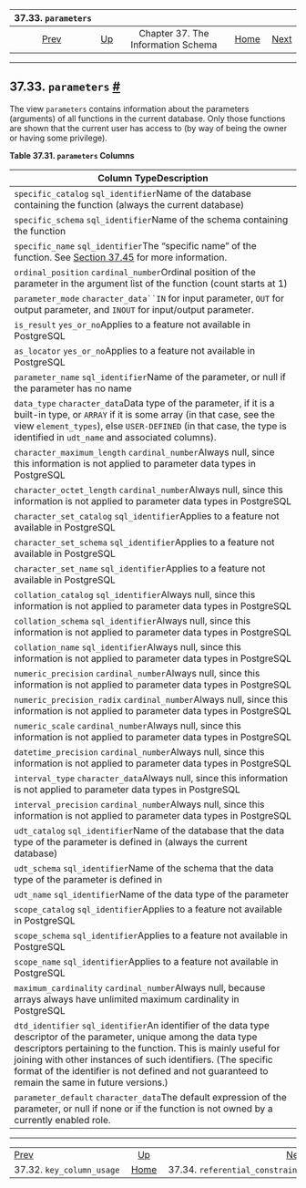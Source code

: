 

|                         37.33. `parameters`                         |                                                                    |                                    |                                                       |                                                                                   |
| :-----------------------------------------------------------------: | :----------------------------------------------------------------- | :--------------------------------: | ----------------------------------------------------: | --------------------------------------------------------------------------------: |
| [Prev](infoschema-key-column-usage.html "37.32. key_column_usage")  | [Up](information-schema.html "Chapter 37. The Information Schema") | Chapter 37. The Information Schema | [Home](index.html "PostgreSQL 17devel Documentation") |  [Next](infoschema-referential-constraints.html "37.34. referential_constraints") |

***

## 37.33. `parameters` [#](#INFOSCHEMA-PARAMETERS)

The view `parameters` contains information about the parameters (arguments) of all functions in the current database. Only those functions are shown that the current user has access to (by way of being the owner or having some privilege).

**Table 37.31. `parameters` Columns**

| Column TypeDescription                                                                                                                                                                                                                                                                                                                                       |
| ------------------------------------------------------------------------------------------------------------------------------------------------------------------------------------------------------------------------------------------------------------------------------------------------------------------------------------------------------------ |
| `specific_catalog` `sql_identifier`Name of the database containing the function (always the current database)                                                                                                                                                                                                                                                |
| `specific_schema` `sql_identifier`Name of the schema containing the function                                                                                                                                                                                                                                                                                 |
| `specific_name` `sql_identifier`The “specific name” of the function. See [Section 37.45](infoschema-routines.html "37.45. routines") for more information.                                                                                                                                                                                                   |
| `ordinal_position` `cardinal_number`Ordinal position of the parameter in the argument list of the function (count starts at 1)                                                                                                                                                                                                                               |
| `parameter_mode` `character_data``IN` for input parameter, `OUT` for output parameter, and `INOUT` for input/output parameter.                                                                                                                                                                                                                               |
| `is_result` `yes_or_no`Applies to a feature not available in PostgreSQL                                                                                                                                                                                                                                                                                      |
| `as_locator` `yes_or_no`Applies to a feature not available in PostgreSQL                                                                                                                                                                                                                                                                                     |
| `parameter_name` `sql_identifier`Name of the parameter, or null if the parameter has no name                                                                                                                                                                                                                                                                 |
| `data_type` `character_data`Data type of the parameter, if it is a built-in type, or `ARRAY` if it is some array (in that case, see the view `element_types`), else `USER-DEFINED` (in that case, the type is identified in `udt_name` and associated columns).                                                                                              |
| `character_maximum_length` `cardinal_number`Always null, since this information is not applied to parameter data types in PostgreSQL                                                                                                                                                                                                                         |
| `character_octet_length` `cardinal_number`Always null, since this information is not applied to parameter data types in PostgreSQL                                                                                                                                                                                                                           |
| `character_set_catalog` `sql_identifier`Applies to a feature not available in PostgreSQL                                                                                                                                                                                                                                                                     |
| `character_set_schema` `sql_identifier`Applies to a feature not available in PostgreSQL                                                                                                                                                                                                                                                                      |
| `character_set_name` `sql_identifier`Applies to a feature not available in PostgreSQL                                                                                                                                                                                                                                                                        |
| `collation_catalog` `sql_identifier`Always null, since this information is not applied to parameter data types in PostgreSQL                                                                                                                                                                                                                                 |
| `collation_schema` `sql_identifier`Always null, since this information is not applied to parameter data types in PostgreSQL                                                                                                                                                                                                                                  |
| `collation_name` `sql_identifier`Always null, since this information is not applied to parameter data types in PostgreSQL                                                                                                                                                                                                                                    |
| `numeric_precision` `cardinal_number`Always null, since this information is not applied to parameter data types in PostgreSQL                                                                                                                                                                                                                                |
| `numeric_precision_radix` `cardinal_number`Always null, since this information is not applied to parameter data types in PostgreSQL                                                                                                                                                                                                                          |
| `numeric_scale` `cardinal_number`Always null, since this information is not applied to parameter data types in PostgreSQL                                                                                                                                                                                                                                    |
| `datetime_precision` `cardinal_number`Always null, since this information is not applied to parameter data types in PostgreSQL                                                                                                                                                                                                                               |
| `interval_type` `character_data`Always null, since this information is not applied to parameter data types in PostgreSQL                                                                                                                                                                                                                                     |
| `interval_precision` `cardinal_number`Always null, since this information is not applied to parameter data types in PostgreSQL                                                                                                                                                                                                                               |
| `udt_catalog` `sql_identifier`Name of the database that the data type of the parameter is defined in (always the current database)                                                                                                                                                                                                                           |
| `udt_schema` `sql_identifier`Name of the schema that the data type of the parameter is defined in                                                                                                                                                                                                                                                            |
| `udt_name` `sql_identifier`Name of the data type of the parameter                                                                                                                                                                                                                                                                                            |
| `scope_catalog` `sql_identifier`Applies to a feature not available in PostgreSQL                                                                                                                                                                                                                                                                             |
| `scope_schema` `sql_identifier`Applies to a feature not available in PostgreSQL                                                                                                                                                                                                                                                                              |
| `scope_name` `sql_identifier`Applies to a feature not available in PostgreSQL                                                                                                                                                                                                                                                                                |
| `maximum_cardinality` `cardinal_number`Always null, because arrays always have unlimited maximum cardinality in PostgreSQL                                                                                                                                                                                                                                   |
| `dtd_identifier` `sql_identifier`An identifier of the data type descriptor of the parameter, unique among the data type descriptors pertaining to the function. This is mainly useful for joining with other instances of such identifiers. (The specific format of the identifier is not defined and not guaranteed to remain the same in future versions.) |
| `parameter_default` `character_data`The default expression of the parameter, or null if none or if the function is not owned by a currently enabled role.                                                                                                                                                                                                    |

***

|                                                                     |                                                                    |                                                                                   |
| :------------------------------------------------------------------ | :----------------------------------------------------------------: | --------------------------------------------------------------------------------: |
| [Prev](infoschema-key-column-usage.html "37.32. key_column_usage")  | [Up](information-schema.html "Chapter 37. The Information Schema") |  [Next](infoschema-referential-constraints.html "37.34. referential_constraints") |
| 37.32. `key_column_usage`                                           |        [Home](index.html "PostgreSQL 17devel Documentation")       |                                                  37.34. `referential_constraints` |
